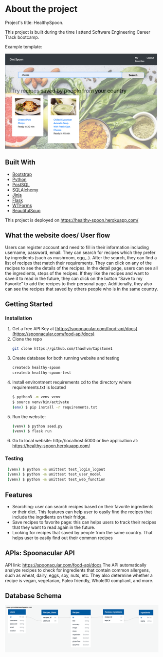 # About the project
Project's title: HealthySpoon.

This project is built during the time I attend Software Engineering Career Track bootcamp.

Example template:

<img src="https://github.com/thaohvm/Capstone1/blob/master/static/index-image.png?raw=true" width="500">

## Built With

* [Bootstrap](https://getbootstrap.com)
* [Python](https://www.python.org/)
* [PostSQL](https://www.postgresql.org/)
* [SQLAlchemy](https://flask-sqlalchemy.palletsprojects.com/en/2.x/)
* [Jinja](https://jinja2docs.readthedocs.io/en/stable/)
* [Flask](https://flask.palletsprojects.com/en/2.0.x/)
* [WTForms](https://flask.palletsprojects.com/en/2.0.x/patterns/wtforms/)
* [BeautifulSoup](https://www.crummy.com/software/BeautifulSoup/bs4/doc/)

This project is deployed on https://healthy-spoon.herokuapp.com/

## What the website does/ User flow
Users can register account and need to fill in their information including username, password, email.
They can search for recipes which they prefer by ingredients (such as mushroom, egg,..). After the search, they can find a list of recipes that match their requirements. They can click on any of the recipes to see the details of the recipes. In the detail page, users can see all the ingredients, steps of the recipes. If they like the recipes and want to save it to read in the future, they can click on the button “Save to my Favorite” to add the recipes to their personal page. Additionally, they also can see the recipes that saved by others people who is in the same country.

## Getting Started
### Installation
1. Get a free API Key at [https://spoonacular.com/food-api/docs](https://spoonacular.com/food-api/docs)
2. Clone the repo
   ```sh
   git clone https://github.com/thaohvm/Capstone1
   ```
3. Create database for both running website and testing
   ```sh
   createdb healthy-spoon
   createdb healthy-spoon-test
   ```
4. Install environtment requirements
   cd to the directory where requirements.txt is located
   ```sh
   $ python3 -m venv venv
   $ source venv/bin/activate
   (env) $ pip install -r requirements.txt
   ```
5. Run the website:
   ```sh
   (venv) $ python seed.py
   (venv) $ flask run
   ```
6. Go to local website: http://localhost:5000
   or live application at: https://healthy-spoon.herokuapp.com/

### Testing

   ```sh
    (venv) $ python -m unittest test_login_logout
    (venv) $ python -m unittest test_user_model
    (venv) $ python -m unittest test_web_function
   ```
## Features
- Searching: user can search recipes based on their favorite ingredients or their diet. This features can help user to easily find the recipes that include the ingrdients on their fridge.
- Save recipes to favorite page: this can helps users to track their recipes that they want to read again in the future.
- Looking for recipes that saved by people from the same country. That helps user to easily find out their common recipes

## APIs: Spoonacular API
API link: https://spoonacular.com/food-api/docs
The API automatically analyze recipes to check for ingredients that contain common allergens, such as wheat, dairy, eggs, soy, nuts, etc. They also determine whether a recipe is vegan, vegetarian, Paleo friendly, Whole30 compliant, and more.

## Database Schema
![alt database schema](https://github.com/thaohvm/Capstone1/blob/master/docs/DBSchema.png?raw=true)
